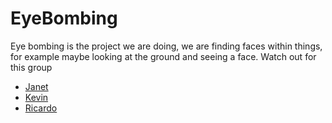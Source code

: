 # EyeBombing
Eye bombing is the project we are doing, we are finding faces within things, for example maybe looking at the ground and seeing a face.
Watch out for this group

* [Janet](https://www.janetonabanjo.blogspot.com)
* [Kevin](https://www.instagram.com/immrkda)
* [Ricardo](https://www.instagram.com/the.dirtyartist)
